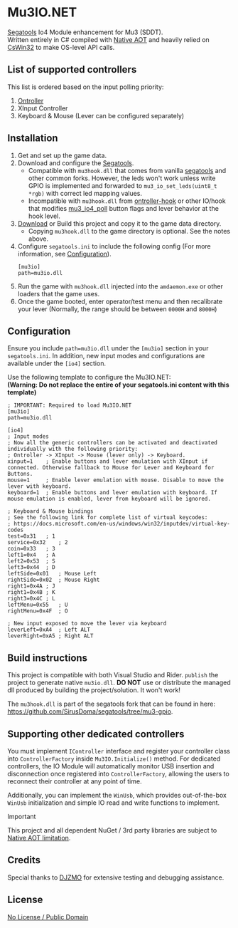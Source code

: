 # Mu3IO.NET

[Segatools](https://github.com/djhackersdev/segatools) Io4 Module enhancement for Mu3 (SDDT).  
Written entirely in C# compiled with [Native AOT](https://learn.microsoft.com/en-us/dotnet/core/deploying/native-aot/?tabs=net8plus%2Cwindows) and heavily relied on [CsWin32](https://github.com/microsoft/CsWin32) to make OS-level API calls.

## List of supported controllers

This list is ordered based on the input polling priority:
1. [Ontroller](https://www.dj-dao.com/en/ontroller)
2. XInput Controller
3. Keyboard & Mouse (Lever can be configured separately)

## Installation

1. Get and set up the game data.
2. Download and configure the [Segatools](https://github.com/djhackersdev/segatools).
    * Compatible with `mu3hook.dll` that comes from vanilla [segatools](https://github.com/djhackersdev/segatools) and other common forks. However, the leds won't work unless write GPIO is implemented and forwarded to `mu3_io_set_leds(uint8_t *rgb)` with correct led mapping values.
    * Incompatible with `mu3hook.dll` from [ontroller-hook](https://gitea.tendokyu.moe/phantomlan/ontroller-hook) or other IO/hook that modifies [mu3_io4_poll](https://github.com/djhackersdev/segatools/blob/ca9c72db968c81fdf88ba01f9b4a474bf818e401/mu3hook/io4.c#L34) button flags and lever behavior at the hook level.
3. [Download](https://github.com/SirusDoma/Mu3IO.NET/releases/latest) or Build this project and copy it to the game data directory.
    * Copying `mu3hook.dll` to the game directory is optional. See the notes above.
4. Configure `segatools.ini` to include the following config (For more information, see [Configuration](#configuration)).
    ```
    [mu3io]
    path=mu3io.dll
    ```
5. Run the game with `mu3hook.dll` injected into the `amdaemon.exe` or other loaders that the game uses.
6. Once the game booted, enter operator/test menu and then recalibrate your lever (Normally, the range should be between `0000H` and `8000H`)

## Configuration

Ensure you include `path=mu3io.dll` under the `[mu3io]` section in your `segatools.ini`. 
In addition, new input modes and configurations are available under the `[io4]` section.  

Use the following template to configure the Mu3IO.NET:  
**(Warning: Do not replace the entire of your segatools.ini content with this template)**

```
; IMPORTANT: Required to load Mu3IO.NET
[mu3io]
path=mu3io.dll

[io4]
; Input modes
; Now all the generic controllers can be activated and deactivated individually with the following priority:
; Ontroller -> XInput -> Mouse (lever only) -> Keyboard.
xinput=1    ; Enable buttons and lever emulation with XInput if connected. Otherwise fallback to Mouse for Lever and Keyboard for Buttons.
mouse=1     ; Enable lever emulation with mouse. Disable to move the lever with keyboard.
keyboard=1  ; Enable buttons and lever emulation with keyboard. If mouse emulation is enabled, lever from keyboard will be ignored.

; Keyboard & Mouse bindings
; See the following link for complete list of virtual keycodes:
; https://docs.microsoft.com/en-us/windows/win32/inputdev/virtual-key-codes
test=0x31	; 1
service=0x32	; 2
coin=0x33	; 3
left1=0x4	; A
left2=0x53	; S
left3=0x44	; D
leftSide=0x01	; Mouse Left
rightSide=0x02	; Mouse Right
right1=0x4A	; J
right1=0x4B	; K
right3=0x4C	; L
leftMenu=0x55	; U
rightMenu=0x4F	; O

; New input exposed to move the lever via keyboard
leverLeft=0xA4	; Left ALT
leverRight=0xA5	; Right ALT
```

## Build instructions
This project is compatible with both Visual Studio and Rider. `publish` the project to generate native `mu3io.dll`. 
**DO NOT** use or distribute the managed dll produced by building the project/solution. It won't work!

The `mu3hook.dll` is part of the segatools fork that can be found in here:  
https://github.com/SirusDoma/segatools/tree/mu3-gpio.

## Supporting other dedicated controllers

You must implement `IController` interface and register your controller class into `ControllerFactory` inside `Mu3IO.Initialize()` method.
For dedicated controllers, the IO Module will automatically monitor USB insertion and disconnection once registered into `ControllerFactory`, allowing the users to reconnect their controller at any point of time.  

Additionally, you can implement the `WinUsb`, which provides out-of-the-box `WinUsb` initialization and simple IO read and write functions to implement.

> [!important]
> This project and all dependent NuGet / 3rd party libraries are subject to [Native AOT limitation](https://learn.microsoft.com/en-us/dotnet/core/deploying/native-aot/?tabs=net8plus%2Cwindows#limitations-of-native-aot-deployment).

## Credits

Special thanks to [DJZMO](https://github.com/djzmo) for extensive testing and debugging assistance.

## License

[No License / Public Domain](https://github.com/SirusDoma/Mu3IO.NET/blob/master/LICENSE)
